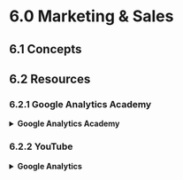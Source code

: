 # 6.0 Marketing & Sales

## 6.1 Concepts


## 6.2 Resources

### 6.2.1 Google Analytics Academy

<details>
  <summary><strong>Google Analytics Academy</strong></summary>

1. [ ] [Google Analytics for Beginners](https://analytics.google.com/analytics/academy/course/6) ☆☆☆☆☆
1. [ ] [Advanced Google Analytics](https://analytics.google.com/analytics/academy/course/7) ☆☆☆☆☆
1. [ ] [Google Analytics for Power Users](https://analytics.google.com/analytics/academy/course/9) ☆☆☆☆☆
1. [ ] [Getting Started With Google Analytics 360](https://analytics.google.com/analytics/academy/course/8) ☆☆☆☆☆
1. [ ] [Google Tag Manager Fundamentals](https://analytics.google.com/analytics/academy/course/5) ☆☆☆☆☆
1. [ ] [Introduction to Data Studio](https://analytics.google.com/analytics/academy/course/10) ☆☆☆☆☆

</details>

### 6.2.2 YouTube

<details>
  <summary><strong>Google Analytics</strong></summary>

1. [x] [Google Analytics Course Zero To Hero - Pouya Eti](https://www.udemy.com/database-design/) ★★★☆☆
1. [x] [Correct Google Analytics Setup - Start trusting your data - Julian Juenemann](https://www.udemy.com/database-design/) ★★★☆☆

</details>
